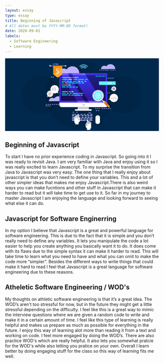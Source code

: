 ```yaml
---
layout: essay
type: essay
title: Beginning of Javascript
# All dates must be YYYY-MM-DD format!
date: 2020-09-01
labels:
  - Software Engineering
  - Learning
---
```

<img src="../images/Web-Development.png" >

## Beginning of Javascript

To start I have no prior experience coding in Javascript. So going into it I was ready to revisit Java. I am very familiar with Java and enjoy using it so I was really excited to learn Javascript. To my surprise the transition from Java to Javascript was very easy. The one thing that I really enjoy about javascript is that you don’t need to define your variables. This and a lot of other simpler ideas that makes me enjoy Javascript.There is also weird ways you can make fucntions and other stuff in Javascript that can make it harder to read but it will take time to get use to it. So far in my journey to master Javascript I am enjoying the language and looking forward to seeing what else it can do.

## Javascript for Software Enginerring

In my option I believe that Javascript is a great and powerful language for software engineering. This is due to the fact that it is simple and you don’t really need to define any variables. It lets you manipulate the code a lot easier to help you create anything you basically want it to do. It does come with its flaws due to the simple syntax it can make it harder to read. This will take time to learn what you need to have and what you can omit to make the code more “simpler”. Besides the different ways to write things that could make it hard to read I feel that Javascript is a great language for software engineering due to these reasons.	

## Atheletic Software Engineering / WOD's

My thoughts on  athletic software engineering is that it’s a great idea. The WOD’s aren't too stressful for now, but in the future they might get a little stressful depending on the difficulty. I feel like this is a great way to mimic the interview questions where we are given a random code to write and make it in a certain amount of time. I feel like this type of learning is really helpful and makes us prepare as much as possible for everything in the future. I enjoy this way of learning alot more than reading it from a text and working on code. I feel more engaged by doing the WOD’s. There are also practice WOD's which are really helpful. It also lets you somewhat pratcie for the WOD's while also letting you pratice on your own. Overall I learn better by doing engaging stuff for the class so this way of learning fits me well.
